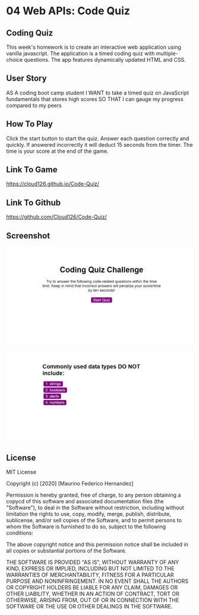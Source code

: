 # 04 Web APIs: Code Quiz

## Coding Quiz

This week's homework is to create an interactive web application using vanilla javascript. The application is a timed coding quiz with multiple-choice questions. The app features dynamically updated HTML and CSS.

## User Story

AS A coding boot camp student
I WANT to take a timed quiz on JavaScript fundamentals that stores high scores
SO THAT I can gauge my progress compared to my peers

## How To Play

Click the start button to start the quiz. Answer each question correctly and quickly. If answered incorrectly it will deduct 15 seconds from the timer. The time is your score at the end of the game. 

## Link To Game

https://cloud126.github.io/Code-Quiz/

## Link To Github

https://github.com/Cloud126/Code-Quiz/

## Screenshot

![Start Page](assets/images/Screenshot_1.PNG "Screenshot-1")

![Questions](assets/images/Screenshot_2.PNG "Screenshot-2")

## License

MIT License

Copyright (c) [2020] [Maurino Federico Hernandez]

Permission is hereby granted, free of charge, to any person obtaining a copycd
of this software and associated documentation files (the "Software"), to deal
in the Software without restriction, including without limitation the rights
to use, copy, modify, merge, publish, distribute, sublicense, and/or sell
copies of the Software, and to permit persons to whom the Software is
furnished to do so, subject to the following conditions:

The above copyright notice and this permission notice shall be included in all
copies or substantial portions of the Software.

THE SOFTWARE IS PROVIDED "AS IS", WITHOUT WARRANTY OF ANY KIND, EXPRESS OR
IMPLIED, INCLUDING BUT NOT LIMITED TO THE WARRANTIES OF MERCHANTABILITY,
FITNESS FOR A PARTICULAR PURPOSE AND NONINFRINGEMENT. IN NO EVENT SHALL THE
AUTHORS OR COPYRIGHT HOLDERS BE LIABLE FOR ANY CLAIM, DAMAGES OR OTHER
LIABILITY, WHETHER IN AN ACTION OF CONTRACT, TORT OR OTHERWISE, ARISING FROM,
OUT OF OR IN CONNECTION WITH THE SOFTWARE OR THE USE OR OTHER DEALINGS IN THE
SOFTWARE.